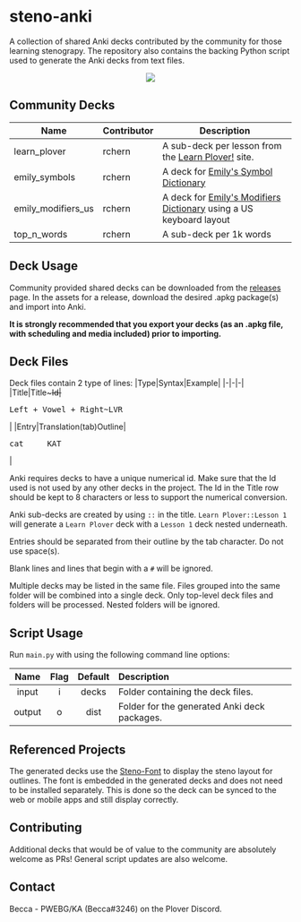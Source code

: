 # steno-anki

A collection of shared Anki decks contributed by the community for those learning stenograpy. The repository also contains the backing Python script used to generate the Anki decks from text files.

<p align="center">
    <img src="assets/screenshot.png" />
</p>

## Community Decks
|Name|Contributor|Description|
|-|-|-|
|learn_plover|rchern|A sub-deck per lesson from the [Learn Plover!](https://sites.google.com/site/learnplover/) site.|
|emily_symbols|rchern|A deck for [Emily's Symbol Dictionary](https://github.com/EPLHREU/emily-symbols)|
|emily_modifiers_us|rchern|A deck for [Emily's Modifiers Dictionary](https://github.com/EPLHREU/emily-modifiers) using a US keyboard layout|
|top_n_words|rchern|A sub-deck per 1k words|

## Deck Usage

Community provided shared decks can be downloaded from the [releases](https://github.com/rchern/steno-anki/releases) page. In the assets for a release, download the desired .apkg package(s) and import into Anki.

**It is strongly recommended that you export your decks (as an .apkg file, with scheduling and media included) prior to importing.**

## Deck Files

Deck files contain 2 type of lines:
|Type|Syntax|Example|
|-|-|-|
|Title|Title~~~Id|<pre>Left + Vowel + Right~~~LVR</pre>|
|Entry|Translation(tab)Outline|<pre>cat&#9;KAT</pre>|

Anki requires decks to have a unique numerical id. Make sure that the Id used is not used by any other decks in the project. The Id in the Title row should be kept to 8 characters or less to support the numerical conversion.

Anki sub-decks are created by using `::` in the title. `Learn Plover::Lesson 1` will generate a `Learn Plover` deck with a `Lesson 1` deck nested underneath.

Entries should be separated from their outline by the tab character. Do not use space(s).

Blank lines and lines that begin with a `#` will be ignored.

Multiple decks may be listed in the same file. Files grouped into the same folder will be combined into a single deck. Only top-level deck files and folders will be processed. Nested folders will be ignored.

## Script Usage

Run `main.py` with using the following command line options:

|Name|Flag|Default|Description|
|:-:|:-:|:-:|:-|
|input|i|decks|Folder containing the deck files.|
|output|o|dist|Folder for the generated Anki deck packages.|


## Referenced Projects

The generated decks use the [Steno-Font](https://github.com/Kaoffie/steno_font) to display the steno layout for outlines. The font is embedded in the generated decks and does not need to be installed separately. This is done so the deck can be synced to the web or mobile apps and still display correctly.

## Contributing

Additional decks that would be of value to the community are absolutely welcome as PRs! General script updates are also welcome.

## Contact

Becca - PWEBG/KA (Becca#3246) on the Plover Discord.